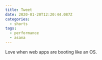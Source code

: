 ```yaml
---
title: Tweet
date: 2020-01-20T12:20:44.087Z
categories:
  - shorts
tags:
  - performance
  - asana
---
```

Love when web apps are booting like an OS.
